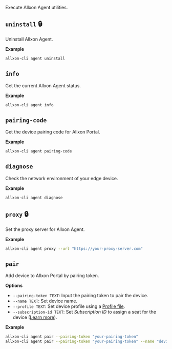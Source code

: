 Execute Allxon Agent utilities.

## `uninstall` 🔒

Uninstall Allxon Agent.

**Example**

```bash
allxon-cli agent uninstall
```

## `info`

Get the current Allxon Agent status.

**Example**

```bash
allxon-cli agent info
```

## `pairing-code`

Get the device pairing code for Allxon Portal.

**Example**

```bash
allxon-cli agent pairing-code
```

## `diagnose`

Check the network environment of your edge device.

**Example**

```bash
allxon-cli agent diagnose
```

## `proxy` 🔒

Set the proxy server for Allxon Agent.

**Example**

```bash
allxon-cli agent proxy --url "https://your-proxy-server.com"
```

## `pair`

Add device to Allxon Portal by pairing token.

**Options**

- `--pairing-token TEXT`: Input the pairing token to pair the device.
- `--name TEXT`: Set device name.
- `--profile TEXT`: Set device profile using a [Profile file](README.md#--profile-textfile).
- `--subscription-id TEXT`: Set *Subscription ID* to assign a seat for the device ([Learn more](https://www.allxon.com/knowledge/how-to-add-devices-and-assign-subscription-seats-using-allxon-cli)).

**Example**

```bash
allxon-cli agent pair --pairing-token "your-pairing-token"
allxon-cli agent pair --pairing-token "your-pairing-token" --name "device-name" --profile "profile.json" --subscription-id "your-subscription-id"
```